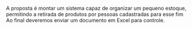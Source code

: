 A proposta é montar um sistema capaz de organizar um pequeno estoque, permitindo a retirada de produtos por pessoas cadastradas para esse fim
Ao final deveremos enviar um documento em Excel para controle.
